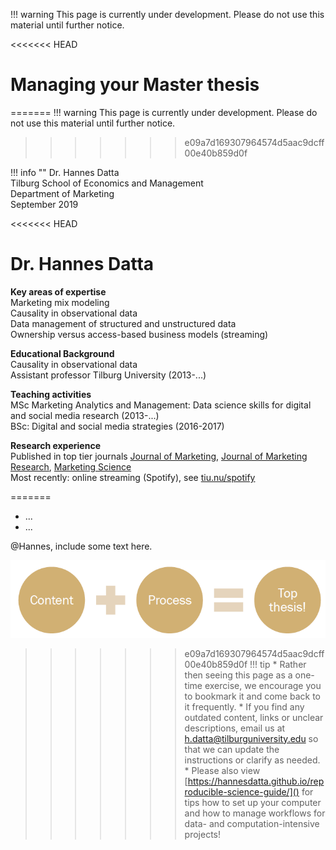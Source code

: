 !!! warning
	This page is currently under development. Please do not use this material until further notice.

<<<<<<< HEAD

# Managing your Master thesis
=======
!!! warning
	This page is currently under development. Please do not use this material until further notice.
	
>>>>>>> e09a7d169307964574d5aac9dcff00e40b859d0f

!!! info ""
	Dr. Hannes Datta <br/>
	Tilburg School of Economics and Management<br/>
	Department of Marketing<br/>
	September 2019<br/>

<<<<<<< HEAD

# Dr. Hannes Datta
**Key areas of expertise**<br/>
Marketing mix modeling<br/>
Causality in observational data<br/>
Data management of structured and unstructured data<br/>
Ownership versus access-based business models (streaming)

**Educational Background**<br/>
Causality in observational data<br/>
Assistant professor Tilburg University (2013-...)<br/>

**Teaching activities**<br/>
MSc Marketing Analytics and Management: Data science skills for digital and social media research (2013-...)<br/>
BSc: Digital and social media strategies (2016-2017)<br/>

**Research experience**<br/>
Published in top tier journals [Journal of Marketing](http://doi.org/10.1509/jm.15.0340), 
[Journal of Marketing Research](http://doi.org/10.1509/jmr.12.0160), [Marketing Science](tiu.nu/spotify)<br/>
Most recently: online streaming (Spotify), see [tiu.nu/spotify]()<br/>

=======
- ...
- ...

@Hannes, include some text here.

![Overview of process](overview.png)

>>>>>>> e09a7d169307964574d5aac9dcff00e40b859d0f
!!! tip 
	* Rather then seeing this page as a one-time exercise, we encourage you to bookmark it and come back to it frequently.
	* If you find any outdated content, links or unclear descriptions, email us at [h.datta@tilburguniversity.edu]() so that we can update the instructions or clarify as needed.
	* Please also view [https://hannesdatta.github.io/reproducible-science-guide/]() for tips how to set up your computer and how to manage workflows for data- and computation-intensive projects!
	